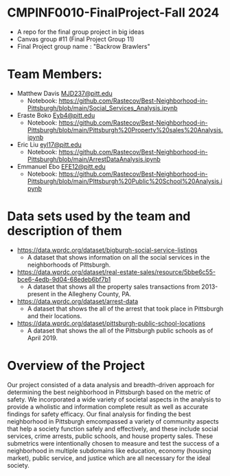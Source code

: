 # __CMPINF0010-FinalProject-Fall 2024__

* A repo for the final group project in big ideas
* Canvas group #11 (Final Project Group 11)
* Final Project group name : "Backrow Brawlers"
  
# __Team Members:__
* Matthew Davis MJD237@pitt.edu
  * Notebook: https://github.com/Rastecov/Best-Neighborhood-in-Pittsburgh/blob/main/Social_Services_Analysis.ipynb
* Eraste Boko Eyb4@pitt.edu
  * Notebook: https://github.com/Rastecov/Best-Neighborhood-in-Pittsburgh/blob/main/Pittsburgh%20Property%20sales%20Analysis.ipynb
* Eric Liu eyl17@pitt.edu
  * Notebook: https://github.com/Rastecov/Best-Neighborhood-in-Pittsburgh/blob/main/ArrestDataAnalysis.ipynb
* Emmanuel Ebo EFE12@pitt.edu 
  * Notebook: https://github.com/Rastecov/Best-Neighborhood-in-Pittsburgh/blob/main/PIttsburgh%20Public%20School%20Analysis.ipynb

# __Data sets used by the team and description of them__
* https://data.wprdc.org/dataset/bigburgh-social-service-listings
  * A dataset that shows information on all the social services in the neighborhoods of Pittsburgh.
* https://data.wprdc.org/dataset/real-estate-sales/resource/5bbe6c55-bce6-4edb-9d04-68edeb6bf7b1
  * A dataset that shows all the property sales transactions from 2013-present in the Allegheny County, PA. 
* https://data.wprdc.org/dataset/arrest-data
  * A dataset that shows the all of the arrest that took place in Pittsburgh and their locations.
* https://data.wprdc.org/dataset/pittsburgh-public-school-locations
  * A dataset that shows the all of the Pittsburgh public schools as of April 2019. 

# __Overview of the Project__
Our project consisted of a data analysis and breadth-driven approach for determining the best neighborhood in Pittsburgh based on the metric of safety. We incorporated a wide variety of societal aspects in the analysis to provide a wholistic and information complete result as well as accurate findings for safety efficacy. Our final analysis for finding the best neighborhood in Pittsburgh emcompassed a variety of community aspects that help a society function safely and effectively, and these include social services, crime arrests, public schools, and house property sales. These submetrics were intentionally chosen to measure and test the success of a neighborhood in multiple subdomains like education, economy (housing market), public service, and justice which are all necessary for the ideal society.

